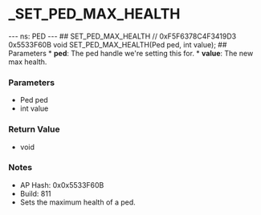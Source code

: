 # _SET_PED_MAX_HEALTH

--- ns: PED --- ## SET_PED_MAX_HEALTH  // 0xF5F6378C4F3419D3 0x5533F60B void SET_PED_MAX_HEALTH(Ped ped, int value);  ## Parameters * **ped**: The ped handle we're setting this for. * **value**: The new max health.

### Parameters
* Ped ped
* int value

### Return Value
* void

### Notes
* AP Hash: 0x0x5533F60B
* Build: 811
* Sets the maximum health of a ped.

